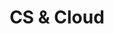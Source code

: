 ---
title: "CS & Cloud"
description: ""
banner: "images/exoscale-icon.png"
weight: 2
tags: [sustainability, cloud]
level: "beginner"
categories: [exoscale,kubernetes]
---